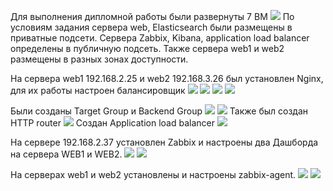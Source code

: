 Для выполнения дипломной работы были развернуты 7 ВМ
![](https://github.com/olimp85/Diplom/blob/main/%D0%B2%D0%B8%D1%80%D1%82%20%D0%BC%D0%B0%D1%88%D0%B8%D0%BD.jpg)
По условиям задания сервера web, Elasticsearch были размещены в приватные подсети. Сервера Zabbix, Kibana, application load balancer определены в публичную подсеть. Также сервера web1 и web2 размещены в разных зонах доступности.

На сервера web1 192.168.2.25 и web2 192.168.3.26 был установлен Nginx, для их работы настроен балансировщик
![](https://github.com/olimp85/Diplom/blob/main/web1.jpg)
![](https://github.com/olimp85/Diplom/blob/main/web%202.jpg)
![](https://github.com/olimp85/Diplom/blob/main/balanser.jpg)
![](https://github.com/olimp85/Diplom/blob/main/netology%20forever.jpg)

Были созданы Target Group и Backend Group
![](https://github.com/olimp85/Diplom/blob/main/backend.jpg)
![](https://github.com/olimp85/Diplom/blob/main/target.jpg)
Также был создан HTTP router
![](https://github.com/olimp85/Diplom/blob/main/router.jpg)
Создан Application load balancer
![](https://github.com/olimp85/Diplom/blob/main/test%20balanser.jpg)

На сервере 192.168.2.37 установлен ​​Zabbix и настроены два Дашборда на сервера WEB1 и WEB2.
![](https://github.com/olimp85/Diplom/blob/main/dashbord%20web1.jpg)
![](https://github.com/olimp85/Diplom/blob/main/dashbord%20web2.jpg)

На серверах web1 и web2 установлены и настроены zabbix-agent.
![](https://github.com/olimp85/Diplom/blob/main/zabbix-agent%20web1.jpg)
![](https://github.com/olimp85/Diplom/blob/main/zabbix-agent%20web2.jpg)


